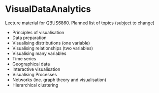 # VisualDataAnalytics
Lecture material for QBUS6860. Planned list of topics (subject to change)

- Principles of visualisation
- Data preparation
- Visualising distributions (one variable)
- Visualising relationships (two variables)
- Visualising many variables
- Time series
- Geographical data
- Interactive visualisation
- Visualising Processes
- Networks (inc. graph theory and visualisation)
- Hierarchical clustering

